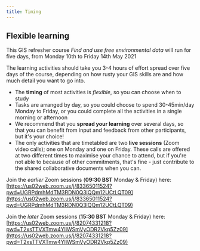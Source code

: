 ```yaml
---
title: Timing
---
```


## Flexible learning

This GIS refresher course *Find and use free environmental data* will run for five days, from Monday 10th to Friday 14th May 2021

The learning activities should take you 3-4 hours of effort spread over five days of the course, depending on how rusty your GIS skills are and how much detail you want to go into.

- The **timing** of most activities is *flexible*, so you can choose when to study
- Tasks are arranged by day, so you could choose to spend 30-45min/day Monday to Friday, or you could complete all the activities in a single morning or afternoon
- We recommend that you **spread your learning** over several days, so that you can benefit from input and feedback from other participants, but it's your choice!
- The only activities that are timetabled are two **live sessions** (Zoom video calls); one on Monday and one on Friday.  These calls are offered at two different times to maximise your chance to attend, but if you're not able to because of other commitments, that's fine - just contribute to the shared collaborative documents when you can.

Join the *earlier* Zoom sessions (**09:30 BST** Monday & Friday) here: [https://us02web.zoom.us/j/83365011524?pwd=UGRPdmhMdTM3RDN0Q3lQQm12UCtLQT09](https://us02web.zoom.us/j/83365011524?pwd=UGRPdmhMdTM3RDN0Q3lQQm12UCtLQT09)

Join the *later* Zoom sessions (**15:30 BST** Monday & Friday) here: [https://us02web.zoom.us/j/82074331218?pwd=T2xsTTVXTmw4YllWSmVyODR2Vkp5Zz09](https://us02web.zoom.us/j/82074331218?pwd=T2xsTTVXTmw4YllWSmVyODR2Vkp5Zz09)



<br>
